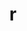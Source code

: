 ---
title: "r"
layout: cache
categories: [package, v0.20]
meta: {"versions": ["4.2.2"], "compilers": ["gcc@=7.5.0"], "oss": ["ubuntu18.04"], "platforms": ["linux"], "targets": ["x86_64_v3"], "stacks": ["build_systems"], "num_specs": 1, "num_specs_by_stack": {"build_systems": 1}}
spec_details: [{"hash": "njyclbxayihgxiunmolsq25livcgate7", "compiler": "gcc@=7.5.0", "versions": ["4.2.2"], "os": "ubuntu18.04", "platform": "linux", "target": "x86_64_v3", "variants": ["~X", "build_system=autotools", "~external-lapack", "~memory_profiling", "~rmath"], "stacks": ["build_systems"], "size": "-", "tarball": "https://binaries.spack.io/releases/v0.20/build_cache/linux-ubuntu18.04-x86_64_v3/gcc-7.5.0/r-4.2.2/linux-ubuntu18.04-x86_64_v3-gcc-7.5.0-r-4.2.2-njyclbxayihgxiunmolsq25livcgate7.spack"}]
---